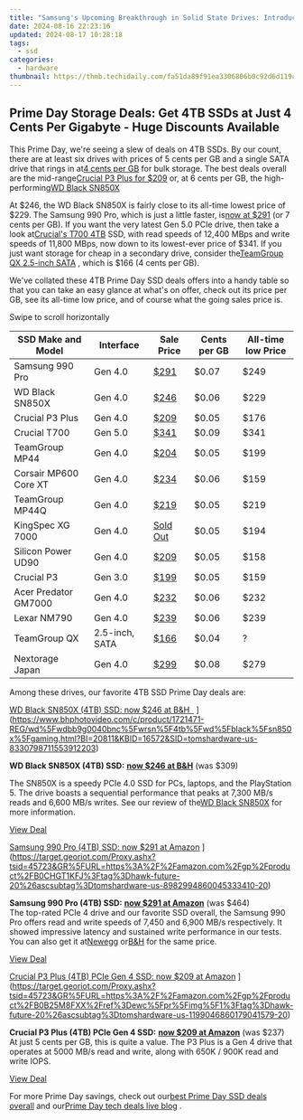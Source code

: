 ```yaml
---
title: "Samsung's Upcoming Breakthrough in Solid State Drives: Introducing 290-Layer V-NAND Technology"
date: 2024-08-16 22:23:16
updated: 2024-08-17 10:28:18
tags:
  - ssd
categories:
  - hardware
thumbnail: https://thmb.techidaily.com/fa51da89f91ea3306806b0c92d6d119cfa0eae393a63e41c230a883a3e7c64cd.jpg
---
```


## Prime Day Storage Deals: Get 4TB SSDs at Just 4 Cents Per Gigabyte - Huge Discounts Available

This Prime Day, we're seeing a slew of deals on 4TB SSDs. By our count, there are at least six drives with prices of 5 cents per GB and a single SATA drive that rings in at[4 cents per GB](https://shop-links.co/link/?exclusive=1&publisher_slug=itechdaily19598&url=https%3A%2F%2Fclick.linksynergy.com%2Fdeeplink%3Fid%3DkXQk6%252AivFEQ%26mid%3D44583%26u1%3Dtomshardware-us-4245976834776181728%26murl%3Dhttps%253A%252F%252Fwww.newegg.com%252Fteam-group-4tb-qx%252Fp%252FN82E16820985045%253FItem%253DN82E16820985045) for bulk storage. The best deals overall are the mid-range[Crucial P3 Plus for $209](https://target.georiot.com/Proxy.ashx?tsid=45723&GR%5FURL=https%3A%2F%2Famazon.com%2Fgp%2Fproduct%2FB0B25M8FXX%2Fref%3Dewc%5Fpr%5Fimg%5F1%3Ftag%3Dhawk-future-20%26ascsubtag%3Dtomshardware-us-1124854334051500249-20) or, at 6 cents per GB, the high-performing[WD Black SN850X](https://www.bhphotovideo.com/c/product/1721471-REG/wd%5Fwdbb9g0040bnc%5Fwrsn%5F4tb%5Fwd%5Fblack%5Fsn850x%5Fgaming.html?BI=20811&KBID=16572&SID=tomshardware-us-8874937050015930071)

 At $246, the WD Black SN850X is fairly close to its all-time lowest price of $229\. The Samsung 990 Pro, which is just a little faster, is[now at $291](https://target.georiot.com/Proxy.ashx?tsid=45723&GR%5FURL=https%3A%2F%2Famazon.com%2Fdp%2FB0CHGT1KFJ%3Ftag%3Dhawk-future-20%26ascsubtag%3Dtomshardware-us-9098800973173042013-20) (or 7 cents per GB). If you want the very latest Gen 5.0 PCIe drive, then take a look at[Crucial's T700 4TB](https://target.georiot.com/Proxy.ashx?tsid=45723&GR%5FURL=https%3A%2F%2Famazon.com%2Fdp%2FB0C3KKY6TL%3Ftag%3Dhawk-future-20%26ascsubtag%3Dtomshardware-us-1088873525307919371-20) SSD, with read speeds of 12,400 MBps and write speeds of 11,800 MBps, now down to its lowest-ever price of $341\. If you just want storage for cheap in a secondary drive, consider the[TeamGroup QX 2.5-inch SATA](https://shop-links.co/link/?exclusive=1&publisher_slug=itechdaily19598&url=https%3A%2F%2Fclick.linksynergy.com%2Fdeeplink%3Fid%3DkXQk6%252AivFEQ%26mid%3D44583%26u1%3Dtomshardware-us-1391516686590798102%26murl%3Dhttps%253A%252F%252Fwww.newegg.com%252Fteam-group-4tb-qx%252Fp%252FN82E16820985045%253FItem%253DN82E16820985045) , which is $166 (4 cents per GB).

 We've collated these 4TB Prime Day SSD deals offers into a handy table so that you can take an easy glance at what's on offer, check out its price per GB, see its all-time low price, and of course what the going sales price is.

 Swipe to scroll horizontally

| SSD Make and Model    | Interface      | Sale Price                                                                                                                                                                                                                                                                 | Cents per GB | All-time low Price |
| --------------------- | -------------- | -------------------------------------------------------------------------------------------------------------------------------------------------------------------------------------------------------------------------------------------------------------------------- | ------------ | ------------------ |
| Samsung 990 Pro       | Gen 4.0        | [$291](https://target.georiot.com/Proxy.ashx?tsid=45723&GR%5FURL=https%3A%2F%2Famazon.com%2Fdp%2FB0CHGT1KFJ%3Ftag%3Dhawk-future-20%26ascsubtag%3Dtomshardware-us-6607478379637388867-20)                                                                                  | $0.07        | $249               |
| WD Black SN850X       | Gen 4.0        | [$246](https://www.bhphotovideo.com/c/product/1721471-REG/wd%5Fwdbb9g0040bnc%5Fwrsn%5F4tb%5Fwd%5Fblack%5Fsn850x%5Fgaming.html?BI=20811&KBID=16572&SID=tomshardware-us-1090008649782772336)                                                                                | $0.06        | $229               |
| Crucial P3 Plus       | Gen 4.0        | [$209](https://target.georiot.com/Proxy.ashx?tsid=45723&GR%5FURL=https%3A%2F%2Famazon.com%2Fgp%2Fproduct%2FB0B25M8FXX%2Fref%3Dewc%5Fpr%5Fimg%5F1%3Ftag%3Dhawk-future-20%26ascsubtag%3Dtomshardware-us-1373861985072507415-20)                                             | $0.05        | $176               |
| Crucial T700          | Gen 5.0        | [$341](https://target.georiot.com/Proxy.ashx?tsid=45723&GR%5FURL=https%3A%2F%2Famazon.com%2Fdp%2FB0C3KKY6TL%3Ftag%3Dhawk-future-20%26ascsubtag%3Dtomshardware-us-9476098160413108062-20)                                                                                  | $0.09        | $341               |
| TeamGroup MP44        | Gen 4.0        | [$204](https://shop-links.co/link/?exclusive=1&publisher_slug=itechdaily19598&url=https%3A%2F%2Fclick.linksynergy.com%2Fdeeplink%3Fid%3DkXQk6%252AivFEQ%26mid%3D44583%26u1%3Dtomshardware-us-6373332749261423789%26murl%3Dhttps%253A%252F%252Fwww.newegg.com%252Fteam-group-4tb-mp44%252Fp%252FN82E16820985038)                                                                            | $0.05        | $199               |
| Corsair MP600 Core XT | Gen 4.0        | [$234](https://shop-links.co/link/?exclusive=1&publisher_slug=itechdaily19598&url=https%3A%2F%2Fclick.linksynergy.com%2Fdeeplink%3Fid%3DkXQk6%252AivFEQ%26mid%3D44583%26u1%3Dtomshardware-us-1193309490338151410%26murl%3Dhttps%253A%252F%252Fwww.newegg.com%252Fcorsair-4tb-mp600-core-xt%252Fp%252FN82E16820236990)                                                                      | $0.06        | $159               |
| TeamGroup MP44Q       | Gen 4.0        | [$219](https://target.georiot.com/Proxy.ashx?tsid=45723&GR%5FURL=https%3A%2F%2Famazon.com%2FTEAMGROUP-MP44Q-Laptop-Desktop-TM8FFD001T0C101%2Fdp%2FB0CZLDKDKH%3Ftag%3Dhawk-future-20%26ascsubtag%3Dtomshardware-us-1335479099822361102-20)                                 | $0.05        | $219               |
| KingSpec XG 7000      | Gen 4.0        | [Sold Out](https://shop-links.co/link/?exclusive=1&publisher_slug=itechdaily19598&url=https%3A%2F%2Fclick.linksynergy.com%2Fdeeplink%3Fid%3DkXQk6%252AivFEQ%26mid%3D44583%26u1%3Dtomshardware-us-1220683884822813301%26murl%3Dhttps%253A%252F%252Fwww.newegg.com%252Fkingspec-4tb-xg-7000-series%252Fp%252F0D9-000D-00175)                                                                 | $0.05        | $194               |
| Silicon Power UD90    | Gen 4.0        | [$209](https://shop-links.co/link/?exclusive=1&publisher_slug=itechdaily19598&url=https%3A%2F%2Fclick.linksynergy.com%2Fdeeplink%3Fid%3DkXQk6%252AivFEQ%26mid%3D44583%26u1%3Dtomshardware-us-7723310616987755138%26murl%3Dhttps%253A%252F%252Fwww.newegg.com%252Fsilicon-power-4tb%252Fp%252F0D9-0021-00166)                                                                               | $0.05        | $158               |
| Crucial P3            | Gen 3.0        | [$199](https://www.bhphotovideo.com/c/product/1710647-REG/crucial%5Fct4000p3ssd8%5F4tb%5Fp3%5Fnvme%5Fpcie.html?BI=20811&KBID=16572&SID=tomshardware-us-9021411889818280317)                                                                                               | $0.05        | $159               |
| Acer Predator GM7000  | Gen 4.0        | [$232](https://target.georiot.com/Proxy.ashx?tsid=45723&GR%5FURL=https%3A%2F%2Famazon.com%2FAcer-Predator-GM7000-NVMe-Gaming%2Fdp%2FB0BNTFVVGD%2Fref%3Dsr%5F1%5F2%5Fsspa%3Ftag%3Dhawk-future-20%26ascsubtag%3Dtomshardware-us-8330477346580810548-20)                     | $0.06        | $232               |
| Lexar NM790           | Gen 4.0        | [$239](https://target.georiot.com/Proxy.ashx?tsid=45723&GR%5FURL=https%3A%2F%2Famazon.com%2FLexar-Internal-Compatible-Creators-LNM790X004T-RNNNU%2Fdp%2FB0C91RNCDV%2Fref%3Dsr%5F1%5F1%5Fsspa%3Ftag%3Dhawk-future-20%26ascsubtag%3Dtomshardware-us-1389121638818857683-20) | $0.06        | $239               |
| TeamGroup QX          | 2.5-inch, SATA | [$166](https://shop-links.co/link/?exclusive=1&publisher_slug=itechdaily19598&url=https%3A%2F%2Fclick.linksynergy.com%2Fdeeplink%3Fid%3DkXQk6%252AivFEQ%26mid%3D44583%26u1%3Dtomshardware-us-1099072783901672275%26murl%3Dhttps%253A%252F%252Fwww.newegg.com%252Fteam-group-4tb-qx%252Fp%252FN82E16820985045%253FItem%253DN82E16820985045)                                                     | $0.04        | ?                  |
| Nextorage Japan       | Gen 4.0        | [$299](https://shop-links.co/link/?exclusive=1&publisher_slug=itechdaily19598&url=https%3A%2F%2Fclick.linksynergy.com%2Fdeeplink%3Fid%3DkXQk6%252AivFEQ%26mid%3D44583%26u1%3Dtomshardware-us-8671786815748754742%26murl%3Dhttps%253A%252F%252Fwww.newegg.com%252Fnextorage-4tb-nem-pa-series-m-2-2280-pcie-4-0-nvme-ssd-built-in-heatsink%252Fp%252F0D9-0106-00002)                        | $0.08        | $279               |

Among these drives, our favorite 4TB SSD Prime Day deals are:

[WD Black SN850X (4TB) SSD:&nbsp;now $246 at B&amp;H &nbsp;](https://cdn.mos.cms.futurecdn.net/Unj5U9hxy5MnD2Y8b7mFic-200-100.jpg "WD Black SN850X (4TB) SSD:&nbsp;now $246 at B&amp;H &nbsp;") ](https://www.bhphotovideo.com/c/product/1721471-REG/wd%5Fwdbb9g0040bnc%5Fwrsn%5F4tb%5Fwd%5Fblack%5Fsn850x%5Fgaming.html?BI=20811&KBID=16572&SID=tomshardware-us-8330798711553912203)

**WD Black SN850X (4TB) SSD:** [**now $246 at B&H**](https://www.bhphotovideo.com/c/product/1721471-REG/wd%5Fwdbb9g0040bnc%5Fwrsn%5F4tb%5Fwd%5Fblack%5Fsn850x%5Fgaming.html?BI=20811&KBID=16572&SID=tomshardware-us-3424568624603670912)  (was $309)  
  
 The SN850X is a speedy PCIe 4.0 SSD for PCs, laptops, and the PlayStation 5\. The drive boasts a sequential performance that peaks at 7,300 MB/s reads and 6,600 MB/s writes. See our review of the[WD Black SN850X](https://tools.techidaily.com) for more information.

[View Deal](https://www.bhphotovideo.com/c/product/1721471-REG/wd%5Fwdbb9g0040bnc%5Fwrsn%5F4tb%5Fwd%5Fblack%5Fsn850x%5Fgaming.html?BI=20811&KBID=16572&SID=tomshardware-us-8330798711553912203)

[Samsung 990 Pro (4TB) SSD: now $291 at Amazon](https://cdn.mos.cms.futurecdn.net/thvD5sSNzsennk4yJRnw33-200-100.jpg "Samsung 990 Pro (4TB) SSD: now $291 at Amazon") ](https://target.georiot.com/Proxy.ashx?tsid=45723&GR%5FURL=https%3A%2F%2Famazon.com%2Fgp%2Fproduct%2FB0CHGT1KFJ%3Ftag%3Dhawk-future-20%26ascsubtag%3Dtomshardware-us-8982994860045333410-20)

**Samsung 990 Pro (4TB) SSD:** [**now $291 at Amazon**](https://target.georiot.com/Proxy.ashx?tsid=45723&GR%5FURL=https%3A%2F%2Famazon.com%2Fgp%2Fproduct%2FB0CHGT1KFJ%3Ftag%3Dhawk-future-20%26ascsubtag%3Dtomshardware-us-1308098347452448750-20) (was $464)  
 The top-rated PCIe 4 drive and our favorite SSD overall, the Samsung 990 Pro offers read and write speeds of 7,450 and 6,900 MB/s respectively. It showed impressive latency and sustained write performance in our tests. You can also get it at[Newegg](https://shop-links.co/link/?exclusive=1&publisher_slug=itechdaily19598&url=https%3A%2F%2Fclick.linksynergy.com%2Fdeeplink%3Fid%3DkXQk6%252AivFEQ%26mid%3D44583%26u1%3Dtomshardware-us-8791460432930060248%26murl%3Dhttps%253A%252F%252Fwww.newegg.com%252Fsamsung-4tb-990-pro%252Fp%252FN82E16820147879) or[B&H](https://www.bhphotovideo.com/c/product/1787633-REG/samsung%5Fmz%5Fv9p4t0b%5Fam%5F4tb%5Fnon%5Fhs%5F990.html?BI=20811&KBID=16572&SID=tomshardware-us-9706290142344637355) for the same price.

[View Deal](https://target.georiot.com/Proxy.ashx?tsid=45723&GR%5FURL=https%3A%2F%2Famazon.com%2Fgp%2Fproduct%2FB0CHGT1KFJ%3Ftag%3Dhawk-future-20%26ascsubtag%3Dtomshardware-us-8982994860045333410-20)

[Crucial P3 Plus (4TB) PCIe Gen 4 SSD:&nbsp;now $209 at Amazon](https://cdn.mos.cms.futurecdn.net/smEPMpL42vYe7kdqSPwMjb-200-100.jpg "Crucial P3 Plus (4TB) PCIe Gen 4 SSD:&nbsp;now $209 at Amazon") ](https://target.georiot.com/Proxy.ashx?tsid=45723&GR%5FURL=https%3A%2F%2Famazon.com%2Fgp%2Fproduct%2FB0B25M8FXX%2Fref%3Dewc%5Fpr%5Fimg%5F1%3Ftag%3Dhawk-future-20%26ascsubtag%3Dtomshardware-us-1199046860179041579-20)

**Crucial P3 Plus (4TB) PCIe Gen 4 SSD:** [**now $209 at Amazon**](https://target.georiot.com/Proxy.ashx?tsid=45723&GR%5FURL=https%3A%2F%2Famazon.com%2Fgp%2Fproduct%2FB0B25M8FXX%2Fref%3Dewc%5Fpr%5Fimg%5F1%3Ftag%3Dhawk-future-20%26ascsubtag%3Dtomshardware-us-1175164295074946629-20) (was $237)  
 At just 5 cents per GB, this is quite a value. The P3 Plus is a Gen 4 drive that operates at 5000 MB/s read and write, along with 650K / 900K read and write IOPS.

[View Deal](https://target.georiot.com/Proxy.ashx?tsid=45723&GR%5FURL=https%3A%2F%2Famazon.com%2Fgp%2Fproduct%2FB0B25M8FXX%2Fref%3Dewc%5Fpr%5Fimg%5F1%3Ftag%3Dhawk-future-20%26ascsubtag%3Dtomshardware-us-1199046860179041579-20)

 For more Prime Day savings, check out our[best Prime Day SSD deals overall](https://tools.techidaily.com) and our[Prime Day tech deals live blog](https://tools.techidaily.com) .

<ins class="adsbygoogle"
     style="display:block"
     data-ad-format="autorelaxed"
     data-ad-client="ca-pub-7571918770474297"
     data-ad-slot="1223367746"></ins>



<ins class="adsbygoogle"
     style="display:block"
     data-ad-client="ca-pub-7571918770474297"
     data-ad-slot="8358498916"
     data-ad-format="auto"
     data-full-width-responsive="true"></ins>

